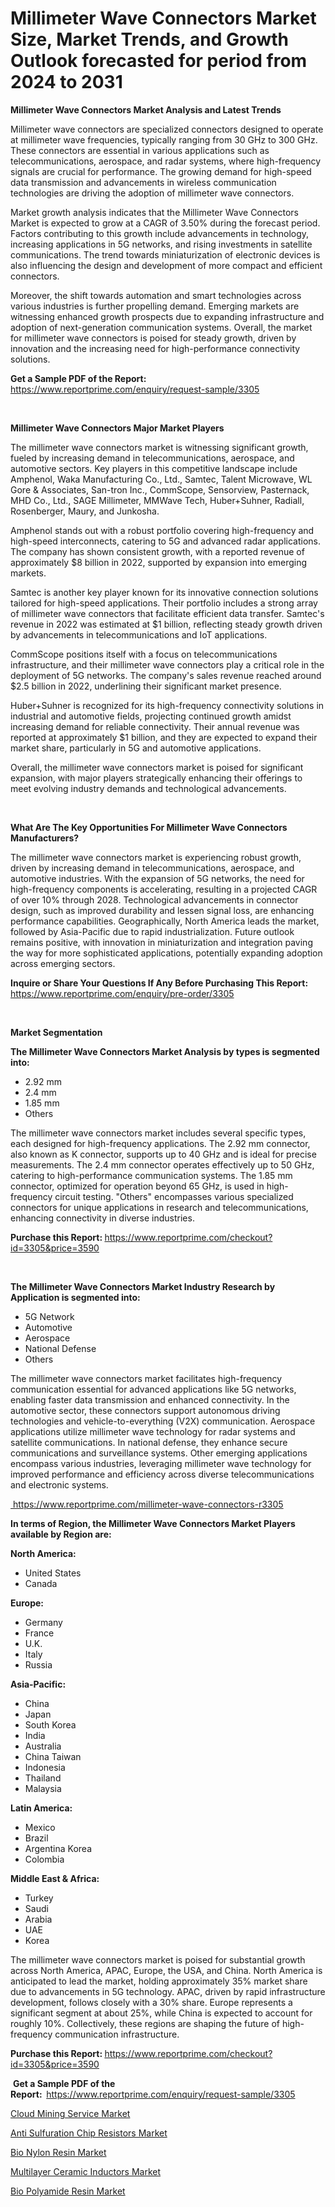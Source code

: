 <p><h1>Millimeter Wave Connectors Market Size, Market Trends, and Growth Outlook forecasted for period from 2024 to 2031</h1></p><p><strong>Millimeter Wave Connectors Market Analysis and Latest Trends</strong></p>
<p><p>Millimeter wave connectors are specialized connectors designed to operate at millimeter wave frequencies, typically ranging from 30 GHz to 300 GHz. These connectors are essential in various applications such as telecommunications, aerospace, and radar systems, where high-frequency signals are crucial for performance. The growing demand for high-speed data transmission and advancements in wireless communication technologies are driving the adoption of millimeter wave connectors.</p><p>Market growth analysis indicates that the Millimeter Wave Connectors Market is expected to grow at a CAGR of 3.50% during the forecast period. Factors contributing to this growth include advancements in technology, increasing applications in 5G networks, and rising investments in satellite communications. The trend towards miniaturization of electronic devices is also influencing the design and development of more compact and efficient connectors.</p><p>Moreover, the shift towards automation and smart technologies across various industries is further propelling demand. Emerging markets are witnessing enhanced growth prospects due to expanding infrastructure and adoption of next-generation communication systems. Overall, the market for millimeter wave connectors is poised for steady growth, driven by innovation and the increasing need for high-performance connectivity solutions.</p></p>
<p><strong>Get a Sample PDF of the Report:&nbsp;</strong> <a href="https://www.reportprime.com/enquiry/request-sample/3305">https://www.reportprime.com/enquiry/request-sample/3305</a></p>
<p>&nbsp;</p>
<p><strong>Millimeter Wave Connectors Major Market Players</strong></p>
<p><p>The millimeter wave connectors market is witnessing significant growth, fueled by increasing demand in telecommunications, aerospace, and automotive sectors. Key players in this competitive landscape include Amphenol, Waka Manufacturing Co., Ltd., Samtec, Talent Microwave, WL Gore & Associates, San-tron Inc., CommScope, Sensorview, Pasternack, MHD Co., Ltd., SAGE Millimeter, MMWave Tech, Huber+Suhner, Radiall, Rosenberger, Maury, and Junkosha.</p><p>Amphenol stands out with a robust portfolio covering high-frequency and high-speed interconnects, catering to 5G and advanced radar applications. The company has shown consistent growth, with a reported revenue of approximately $8 billion in 2022, supported by expansion into emerging markets.</p><p>Samtec is another key player known for its innovative connection solutions tailored for high-speed applications. Their portfolio includes a strong array of millimeter wave connectors that facilitate efficient data transfer. Samtec's revenue in 2022 was estimated at $1 billion, reflecting steady growth driven by advancements in telecommunications and IoT applications.</p><p>CommScope positions itself with a focus on telecommunications infrastructure, and their millimeter wave connectors play a critical role in the deployment of 5G networks. The company's sales revenue reached around $2.5 billion in 2022, underlining their significant market presence.</p><p>Huber+Suhner is recognized for its high-frequency connectivity solutions in industrial and automotive fields, projecting continued growth amidst increasing demand for reliable connectivity. Their annual revenue was reported at approximately $1 billion, and they are expected to expand their market share, particularly in 5G and automotive applications.</p><p>Overall, the millimeter wave connectors market is poised for significant expansion, with major players strategically enhancing their offerings to meet evolving industry demands and technological advancements.</p></p>
<p>&nbsp;</p>
<p><strong>What Are The Key Opportunities For Millimeter Wave Connectors Manufacturers?</strong></p>
<p><p>The millimeter wave connectors market is experiencing robust growth, driven by increasing demand in telecommunications, aerospace, and automotive industries. With the expansion of 5G networks, the need for high-frequency components is accelerating, resulting in a projected CAGR of over 10% through 2028. Technological advancements in connector design, such as improved durability and lessen signal loss, are enhancing performance capabilities. Geographically, North America leads the market, followed by Asia-Pacific due to rapid industrialization. Future outlook remains positive, with innovation in miniaturization and integration paving the way for more sophisticated applications, potentially expanding adoption across emerging sectors.</p></p>
<p><strong>Inquire or Share Your Questions If Any Before Purchasing This Report:</strong> <a href="https://www.reportprime.com/enquiry/pre-order/3305">https://www.reportprime.com/enquiry/pre-order/3305</a></p>
<p>&nbsp;</p>
<p><strong>Market Segmentation</strong></p>
<p><strong>The Millimeter Wave Connectors Market Analysis by types is segmented into:</strong></p>
<p><ul><li>2.92 mm</li><li>2.4 mm</li><li>1.85 mm</li><li>Others</li></ul></p>
<p><p>The millimeter wave connectors market includes several specific types, each designed for high-frequency applications. The 2.92 mm connector, also known as K connector, supports up to 40 GHz and is ideal for precise measurements. The 2.4 mm connector operates effectively up to 50 GHz, catering to high-performance communication systems. The 1.85 mm connector, optimized for operation beyond 65 GHz, is used in high-frequency circuit testing. "Others" encompasses various specialized connectors for unique applications in research and telecommunications, enhancing connectivity in diverse industries.</p></p>
<p><strong>Purchase this Report:&nbsp;</strong><a href="https://www.reportprime.com/checkout?id=3305&price=3590">https://www.reportprime.com/checkout?id=3305&price=3590</a></p>
<p>&nbsp;</p>
<p><strong>The Millimeter Wave Connectors Market Industry Research by Application is segmented into:</strong></p>
<p><ul><li>5G Network</li><li>Automotive</li><li>Aerospace</li><li>National Defense</li><li>Others</li></ul></p>
<p><p>The millimeter wave connectors market facilitates high-frequency communication essential for advanced applications like 5G networks, enabling faster data transmission and enhanced connectivity. In the automotive sector, these connectors support autonomous driving technologies and vehicle-to-everything (V2X) communication. Aerospace applications utilize millimeter wave technology for radar systems and satellite communications. In national defense, they enhance secure communications and surveillance systems. Other emerging applications encompass various industries, leveraging millimeter wave technology for improved performance and efficiency across diverse telecommunications and electronic systems.</p></p>
<p><a href="https://www.reportprime.com/millimeter-wave-connectors-r3305">&nbsp;https://www.reportprime.com/millimeter-wave-connectors-r3305</a></p>
<p><strong>In terms of Region, the Millimeter Wave Connectors Market Players available by Region are:</strong></p>
<p>
    <p> <strong> North America: </strong>
        <ul>
            <li>United States</li>
            <li>Canada</li>
        </ul>
        </p> 
    <p> <strong> Europe: </strong>
        <ul>
            <li>Germany</li>
            <li>France</li>
            <li>U.K.</li>
            <li>Italy</li>
            <li>Russia</li>
        </ul>
        </p> 
    <p> <strong> Asia-Pacific: </strong>
        <ul>
            <li>China</li>
            <li>Japan</li>
            <li>South Korea</li>
            <li>India</li>
            <li>Australia</li>
            <li>China Taiwan</li>
            <li>Indonesia</li>
            <li>Thailand</li>
            <li>Malaysia</li>
        </ul>
        </p> 
    <p> <strong> Latin America: </strong>
        <ul>
            <li>Mexico</li>
            <li>Brazil</li>
            <li>Argentina Korea</li>
            <li>Colombia</li>
        </ul>
        </p> 
    <p> <strong> Middle East & Africa: </strong>
        <ul>
            <li>Turkey</li>
            <li>Saudi</li>
            <li>Arabia</li>
            <li>UAE</li>
            <li>Korea</li>
        </ul>
    </p>
    </p>
<p><p>The millimeter wave connectors market is poised for substantial growth across North America, APAC, Europe, the USA, and China. North America is anticipated to lead the market, holding approximately 35% market share due to advancements in 5G technology. APAC, driven by rapid infrastructure development, follows closely with a 30% share. Europe represents a significant segment at about 25%, while China is expected to account for roughly 10%. Collectively, these regions are shaping the future of high-frequency communication infrastructure.</p></p>
<p><strong>Purchase this Report: </strong><a href="https://www.reportprime.com/checkout?id=3305&price=3590">https://www.reportprime.com/checkout?id=3305&price=3590</a></p>
<p>&nbsp;<strong>Get a Sample PDF of the Report:&nbsp;&nbsp;</strong><a href="https://www.reportprime.com/enquiry/request-sample/3305">https://www.reportprime.com/enquiry/request-sample/3305</a></p>
<p><strong></strong></p>
<p><p><a href="https://www.linkedin.com/pulse/cloud-mining-service-market-size-growing-cagr-74-report-c9txe?trackingId=MiRdoiIqQ7WTTSztEYuagw%3D%3D">Cloud Mining Service Market</a></p><p><a href="https://github.com/AbbasMahmud554/Market-Research-Report-List-1/blob/main/anti-sulfuration-chip-resistors-market.md">Anti Sulfuration Chip Resistors Market</a></p><p><a href="https://issuu.com/reportprime-2/docs/bio-nylon-resin-market-size-2030.pp_fc49215e118315">Bio Nylon Resin Market</a></p><p><a href="https://github.com/JakirUddin511/Market-Research-Report-List-1/blob/main/multilayer-ceramic-inductors-market.md">Multilayer Ceramic Inductors Market</a></p><p><a href="https://issuu.com/reportprime-2/docs/bio-polyamide-resin-market-size-203_57c5014e7795f3">Bio Polyamide Resin Market</a></p></p>